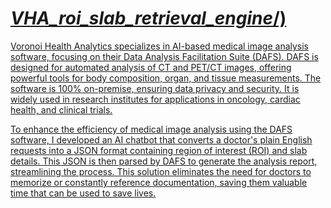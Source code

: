 # [<u><em>VHA_roi_slab_retrieval_engine</em>](https://vha-roi-slab-retrieval-engine.onrender.com)/)


Voronoi Health Analytics specializes in AI-based medical image analysis software, focusing on their Data Analysis Facilitation Suite (DAFS). DAFS is designed for automated analysis of CT and PET/CT images, offering powerful tools for body composition, organ, and tissue measurements. The software is 100% on-premise, ensuring data privacy and security. It is widely used in research institutes for applications in oncology, cardiac health, and clinical trials.

To enhance the efficiency of medical image analysis using the DAFS software, I developed an AI chatbot that converts a doctor's plain English requests into a JSON format containing region of interest (ROI) and slab details. This JSON is then parsed by DAFS to generate the analysis report, streamlining the process. This solution eliminates the need for doctors to memorize or constantly reference documentation, saving them valuable time that can be used to save lives.

